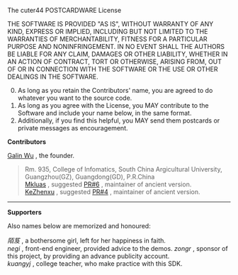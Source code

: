 The cuter44 POSTCARDWARE License

THE SOFTWARE IS PROVIDED "AS IS", WITHOUT WARRANTY OF ANY KIND, 
EXPRESS OR IMPLIED, INCLUDING BUT NOT LIMITED TO THE WARRANTIES OF 
MERCHANTABILITY, FITNESS FOR A PARTICULAR PURPOSE AND NONINFRINGEMENT. 
IN NO EVENT SHALL THE AUTHORS BE LIABLE FOR ANY CLAIM, DAMAGES OR 
OTHER LIABILITY, WHETHER IN AN ACTION OF CONTRACT, TORT OR OTHERWISE, 
ARISING FROM, OUT OF OR IN CONNECTION WITH THE SOFTWARE OR THE USE OR 
OTHER DEALINGS IN THE SOFTWARE. 

0. As long as you retain the Contributors' name, you are agreed to do whatever you want to the source code.  
1. As long as you agree with the License, you MAY contribute to the Software and include your name below, in the same format.
2. Additionally, if you find this helpful, you MAY send them postcards or private messages as encouragement.  

**Contributors**

[Galin Wu](https://github.com/cuter44) , the founder. 
> Rm. 935, College of Infomatics, South China Argicultural University, Guangzhou(GZ), Guangdong(GD), P.R.China  
[Mkluas](https://github.com/mkluas) , suggested [PR#6](https://github.com/cuter44/wxpay-sdk/pull/6) , maintainer of ancient version.  
[KeZhenxu](https://github.com/ikezhenxu) , suggested [PR#4](https://github.com/cuter44/wxpay-sdk/pull/4) , maintainer of ancient version.   

----

**Supporters**

Also names below are memorized and honoured:  

_陌芨_ , a bothersome girl, left for her happiness in faith.  
_negi_ , front-end engineer, provided advice to the demos.
_zongr_ , sponsor of this project, by providing an advance publicity account.  
_kuangyj_ , college teacher, who make practice with this SDK.

